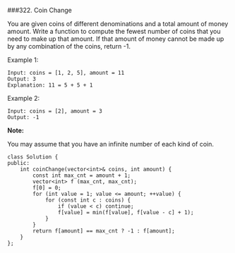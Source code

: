 ###322. Coin Change

You are given coins of different denominations and a total amount of money amount. Write a function to compute the fewest number of coins that you need to make up that amount. If that amount of money cannot be made up by any combination of the coins, return -1.

Example 1:

```
Input: coins = [1, 2, 5], amount = 11
Output: 3 
Explanation: 11 = 5 + 5 + 1
```
Example 2:

```
Input: coins = [2], amount = 3
Output: -1
```

**Note:**

You may assume that you have an infinite number of each kind of coin.

```
class Solution {
public:
    int coinChange(vector<int>& coins, int amount) {
        const int max_cnt = amount + 1;
        vector<int> f (max_cnt, max_cnt);
        f[0] = 0;
        for (int value = 1; value <= amount; ++value) {
            for (const int c : coins) {
                if (value < c) continue;
                f[value] = min(f[value], f[value - c] + 1);
            }
        }
        return f[amount] == max_cnt ? -1 : f[amount];
    }
};
```